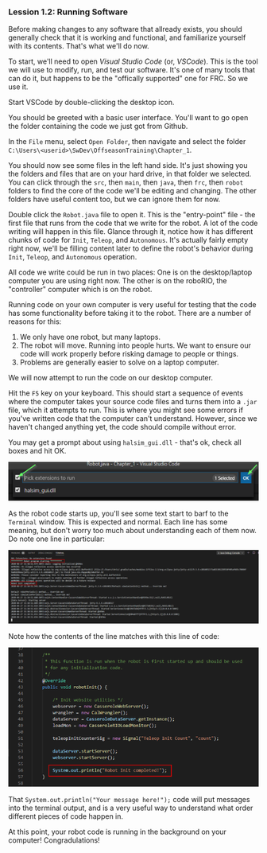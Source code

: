 
### Lession 1.2: Running Software

Before making changes to any software that allready exists, you should generally check that it is working and functional, and familiarize yourself with its contents. That's what we'll do now.

To start, we'll need to open *Visual Studio Code* (or, *VSCode*). This is the tool we will use to modify, run, and test our software. It's one of many tools that can do it, but happens to be the "offically supported" one for FRC. So we use it.

Start VSCode by double-clicking the desktop icon. 

You should be greeted with a basic user interface. You'll want to go open the folder containing the code we just got from Github.

In the `File` menu, select `Open Folder`, then navigate and select the folder `C:\Users\<userid>\SwDev\OffseasonTraining\Chapter_1`. 

You should now see some files in the left hand side. It's just showing you the folders and files that are on your hard drive, in that folder we selected. You can click through the `src`, then `main`, then `java`, then `frc`, then `robot` folders to find the core of the code we'll be editing and changing. The other folders have useful content too, but we can ignore them for now. 

Double click the `Robot.java` file to open it. This is the "entry-point" file - the first file that runs from the code that we write for the robot. A lot of the code writing will happen in this file. Glance through it, notice how it has different chunks of code for `Init`, `Teleop`, and `Autonomous`. It's actually fairly empty right now, we'll be filling content later to define the robot's behavior during `Init`, `Teleop`, and `Autonomous` operation.

All code we write could be run in two places: One is on the desktop/laptop computer you are using right now. The other is on the roboRIO, the "controller" computer which is on the robot.

Running code on your own computer is very useful for testing that the code has some functionality before taking it to the robot. There are a number of reasons for this:

1. We only have one robot, but many laptops.
2. The robot will move. Running into people hurts. We want to ensure our code will work properly before risking damage to people or things.
3. Problems are generally easier to solve on a laptop computer.

We will now attempt to run the code on our desktop computer.

Hit the `F5` key on your keyboard. This should start a sequence of events where the computer takes your source code files and turns them into a `.jar` file, which it attempts to run. This is where you might see some errors if you've written code that the computer can't understand. However, since we haven't changed anything yet, the code should compile without error.

You may get a prompt about using `halsim_gui.dll` - that's ok, check all boxes and hit OK.

![](doc/run_hal.png)

As the robot code starts up, you'll see some text start to barf to the `Terminal` window. This is expected and normal. Each line has some meaning, but don't worry too much about understanding each of them now. Do note one line in particular:

![](doc/program_start.png)

Note how the contents of the line matches with this line of code:

![](doc/print_source.png)

That `System.out.println("Your message here!");` code will put messages into the terminal output, and is a very useful way to understand what order different pieces of code happen in.

At this point, your robot code is running in the background on your computer! Congradulations!